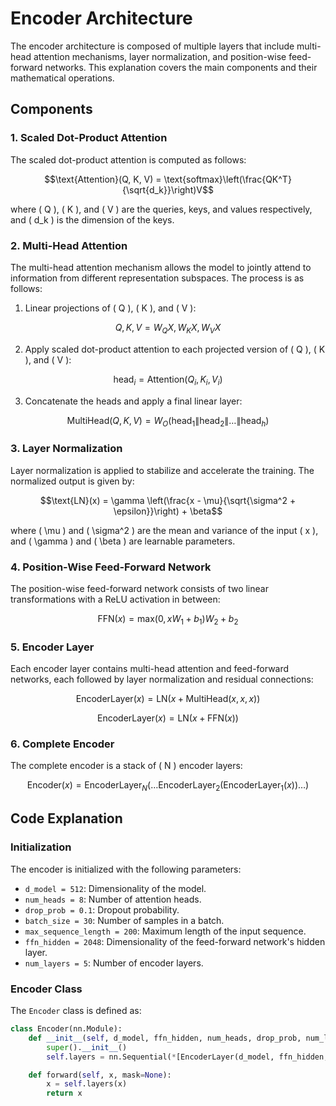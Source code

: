 
# Encoder Architecture

The encoder architecture is composed of multiple layers that include multi-head attention mechanisms, layer normalization, and position-wise feed-forward networks. This explanation covers the main components and their mathematical operations.

## Components

### 1. Scaled Dot-Product Attention

The scaled dot-product attention is computed as follows:
```math
\text{Attention}(Q, K, V) = \text{softmax}\left(\frac{QK^T}{\sqrt{d_k}}\right)V
```
where \( Q \), \( K \), and \( V \) are the queries, keys, and values respectively, and \( d_k \) is the dimension of the keys.

### 2. Multi-Head Attention

The multi-head attention mechanism allows the model to jointly attend to information from different representation subspaces. The process is as follows:

1. Linear projections of \( Q \), \( K \), and \( V \):
```math
Q, K, V = W_QX, W_KX, W_VX
```
2. Apply scaled dot-product attention to each projected version of \( Q \), \( K \), and \( V \):
```math
\text{head}_i = \text{Attention}(Q_i, K_i, V_i)
```
3. Concatenate the heads and apply a final linear layer:
```math
\text{MultiHead}(Q, K, V) = W_O(\text{head}_1 \| \text{head}_2 \| \dots \| \text{head}_h)
```

### 3. Layer Normalization

Layer normalization is applied to stabilize and accelerate the training. The normalized output is given by:
```math
\text{LN}(x) = \gamma \left(\frac{x - \mu}{\sqrt{\sigma^2 + \epsilon}}\right) + \beta
```
where \( \mu \) and \( \sigma^2 \) are the mean and variance of the input \( x \), and \( \gamma \) and \( \beta \) are learnable parameters.

### 4. Position-Wise Feed-Forward Network

The position-wise feed-forward network consists of two linear transformations with a ReLU activation in between:
```math
\text{FFN}(x) = \text{max}(0, xW_1 + b_1)W_2 + b_2
```

### 5. Encoder Layer

Each encoder layer contains multi-head attention and feed-forward networks, each followed by layer normalization and residual connections:
```math
\text{EncoderLayer}(x) = \text{LN}(x + \text{MultiHead}(x, x, x))
```
```math
\text{EncoderLayer}(x) = \text{LN}(x + \text{FFN}(x))
```

### 6. Complete Encoder

The complete encoder is a stack of \( N \) encoder layers:
```math
\text{Encoder}(x) = \text{EncoderLayer}_N(\dots \text{EncoderLayer}_2(\text{EncoderLayer}_1(x)) \dots)
```

## Code Explanation

### Initialization

The encoder is initialized with the following parameters:
- `d_model = 512`: Dimensionality of the model.
- `num_heads = 8`: Number of attention heads.
- `drop_prob = 0.1`: Dropout probability.
- `batch_size = 30`: Number of samples in a batch.
- `max_sequence_length = 200`: Maximum length of the input sequence.
- `ffn_hidden = 2048`: Dimensionality of the feed-forward network's hidden layer.
- `num_layers = 5`: Number of encoder layers.

### Encoder Class

The `Encoder` class is defined as:
```python
class Encoder(nn.Module):
    def __init__(self, d_model, ffn_hidden, num_heads, drop_prob, num_layers):
        super().__init__()
        self.layers = nn.Sequential(*[EncoderLayer(d_model, ffn_hidden, num_heads, drop_prob) for _ in range(num_layers)])

    def forward(self, x, mask=None):
        x = self.layers(x)
        return x
```

